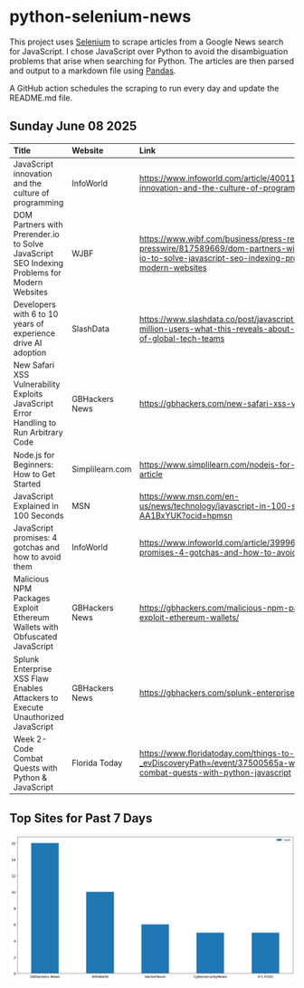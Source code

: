 # python-selenium-news

This project uses [Selenium](https://www.seleniumhq.org/) to scrape articles from a Google News search for JavaScript.
I chose JavaScript over Python to avoid the disambiguation problems that arise when searching for Python.
The articles are then parsed and output to a markdown file using [Pandas](https://pandas.pydata.org/).

A GitHub action schedules the scraping to run every day and update the README.md file.

## Sunday June 08 2025


| Title                                                                                        | Website         | Link                                                                                                                                                              |
|:---------------------------------------------------------------------------------------------|:----------------|:------------------------------------------------------------------------------------------------------------------------------------------------------------------|
| JavaScript innovation and the culture of programming                                         | InfoWorld       | https://www.infoworld.com/article/4001113/javascript-innovation-and-the-culture-of-programming.html                                                               |
| DOM Partners with Prerender.io to Solve JavaScript SEO Indexing Problems for Modern Websites | WJBF            | https://www.wjbf.com/business/press-releases/ein-presswire/817589669/dom-partners-with-prerender-io-to-solve-javascript-seo-indexing-problems-for-modern-websites |
| Developers with 6 to 10 years of experience drive AI adoption                                | SlashData       | https://www.slashdata.co/post/javascript-has-28-million-users-what-this-reveals-about-the-future-of-global-tech-teams                                             |
| New Safari XSS Vulnerability Exploits JavaScript Error Handling to Run Arbitrary Code        | GBHackers News  | https://gbhackers.com/new-safari-xss-vulnerability/                                                                                                               |
| Node.js for Beginners: How to Get Started                                                    | Simplilearn.com | https://www.simplilearn.com/nodejs-for-beginners-article                                                                                                          |
| JavaScript Explained in 100 Seconds                                                          | MSN             | https://www.msn.com/en-us/news/technology/javascript-in-100-seconds/vi-AA1BxYUK?ocid=hpmsn                                                                        |
| JavaScript promises: 4 gotchas and how to avoid them                                         | InfoWorld       | https://www.infoworld.com/article/3999603/javascript-promises-4-gotchas-and-how-to-avoid-them.html                                                                |
| Malicious NPM Packages Exploit Ethereum Wallets with Obfuscated JavaScript                   | GBHackers News  | https://gbhackers.com/malicious-npm-packages-exploit-ethereum-wallets/                                                                                            |
| Splunk Enterprise XSS Flaw Enables Attackers to Execute Unauthorized JavaScript              | GBHackers News  | https://gbhackers.com/splunk-enterprise-xss-flaw/                                                                                                                 |
| Week 2- Code Combat Quests with Python & JavaScript                                          | Florida Today   | https://www.floridatoday.com/things-to-do/events/?_evDiscoveryPath=/event/37500565a-week-2-code-combat-quests-with-python-javascript                              |
## Top Sites for Past 7 Days

![Graph of Top Sites](https://raw.githubusercontent.com/dan-mba/python-selenium-news/main/last-week.png)
